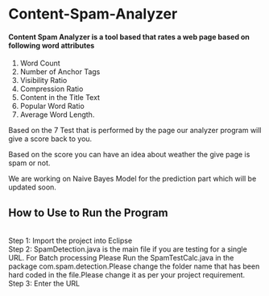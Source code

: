 # Content-Spam-Analyzer

<h4>Content Spam Analyzer is a tool based that rates a web page based on following word attributes</h4>

1) Word Count <br>
2) Number of Anchor Tags<br>
3) Visibility Ratio<br>
4) Compression Ratio<br>
5) Content in the Title Text<br>
6) Popular Word Ratio<br>
7) Average Word Length.<br>

Based on the 7 Test that is performed by the page our analyzer program will give a score back to you.

Based on the score you can have an idea about weather the give page is spam or not.

We are working on Naive Bayes Model for the prediction part which will be updated soon.


<h2>How to Use to Run the Program</h2>
<br>
Step 1: Import the project into Eclipse
<br>
Step 2: SpamDetection.java is the main file if you are testing for a single URL. For Batch processing Please Run the SpamTestCalc.java in the package com.spam.detection.Please change the folder name that has been hard coded in the file.Please change it as per your project requirement.
<br>
Step 3: Enter the URL 
<br>
<img scr="/screenshot/screenshot1.png">
<br>
 
